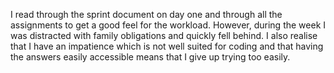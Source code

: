 I read through the sprint document on day one and through all the assignments to get a good feel for the workload. However, during the week I was distracted with family obligations and quickly fell behind. I also realise that I have an impatience which is not well suited for coding and that having the answers easily accessible means that I give up trying too easily. 
